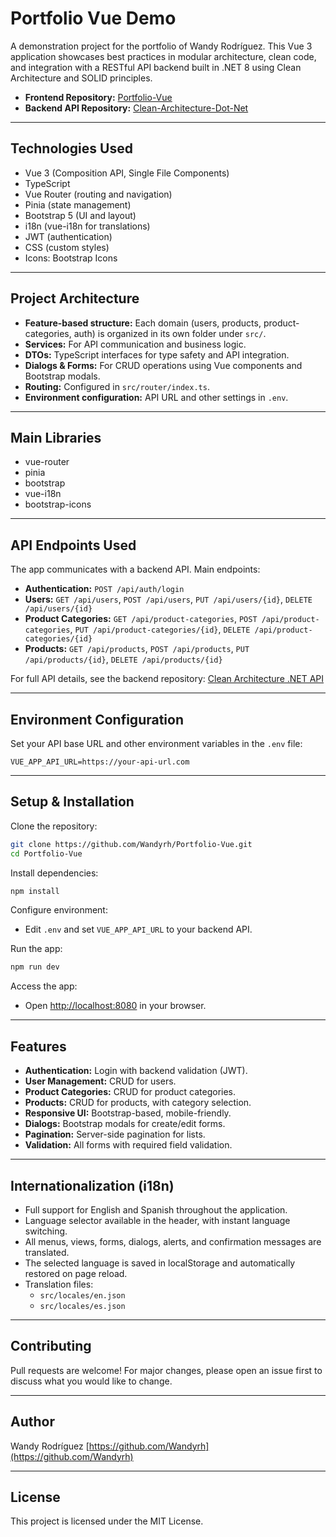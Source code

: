 # Portfolio Vue Demo

A demonstration project for the portfolio of Wandy Rodríguez. This Vue 3 application showcases best practices in modular architecture, clean code, and integration with a RESTful API backend built in .NET 8 using Clean Architecture and SOLID principles.

- **Frontend Repository:** [Portfolio-Vue](https://github.com/Wandyrh/Portfolio-Vue)
- **Backend API Repository:** [Clean-Architecture-Dot-Net](https://github.com/Wandyrh/Clean-Architecture-Dot-Net)

---

## Technologies Used

- Vue 3 (Composition API, Single File Components)
- TypeScript
- Vue Router (routing and navigation)
- Pinia (state management)
- Bootstrap 5 (UI and layout)
- i18n (vue-i18n for translations)
- JWT (authentication)
- CSS (custom styles)
- Icons: Bootstrap Icons

---

## Project Architecture

- **Feature-based structure:** Each domain (users, products, product-categories, auth) is organized in its own folder under `src/`.
- **Services:** For API communication and business logic.
- **DTOs:** TypeScript interfaces for type safety and API integration.
- **Dialogs & Forms:** For CRUD operations using Vue components and Bootstrap modals.
- **Routing:** Configured in `src/router/index.ts`.
- **Environment configuration:** API URL and other settings in `.env`.

---

## Main Libraries

- vue-router
- pinia
- bootstrap
- vue-i18n
- bootstrap-icons

---

## API Endpoints Used

The app communicates with a backend API. Main endpoints:

- **Authentication:** `POST /api/auth/login`
- **Users:** `GET /api/users`, `POST /api/users`, `PUT /api/users/{id}`, `DELETE /api/users/{id}`
- **Product Categories:** `GET /api/product-categories`, `POST /api/product-categories`, `PUT /api/product-categories/{id}`, `DELETE /api/product-categories/{id}`
- **Products:** `GET /api/products`, `POST /api/products`, `PUT /api/products/{id}`, `DELETE /api/products/{id}`

For full API details, see the backend repository: [Clean Architecture .NET API](https://github.com/Wandyrh/Clean-Architecture-Dot-Net)

---

## Environment Configuration

Set your API base URL and other environment variables in the `.env` file:

```env
VUE_APP_API_URL=https://your-api-url.com
```

---

## Setup & Installation

Clone the repository:

```bash
git clone https://github.com/Wandyrh/Portfolio-Vue.git
cd Portfolio-Vue
```

Install dependencies:

```bash
npm install
```

Configure environment:

- Edit `.env` and set `VUE_APP_API_URL` to your backend API.

Run the app:

```bash
npm run dev
```

Access the app:

- Open [http://localhost:8080](http://localhost:8080) in your browser.

---

## Features

- **Authentication:** Login with backend validation (JWT).
- **User Management:** CRUD for users.
- **Product Categories:** CRUD for product categories.
- **Products:** CRUD for products, with category selection.
- **Responsive UI:** Bootstrap-based, mobile-friendly.
- **Dialogs:** Bootstrap modals for create/edit forms.
- **Pagination:** Server-side pagination for lists.
- **Validation:** All forms with required field validation.

---

## Internationalization (i18n)

- Full support for English and Spanish throughout the application.
- Language selector available in the header, with instant language switching.
- All menus, views, forms, dialogs, alerts, and confirmation messages are translated.
- The selected language is saved in localStorage and automatically restored on page reload.
- Translation files:
    - `src/locales/en.json`
    - `src/locales/es.json`

---

## Contributing

Pull requests are welcome! For major changes, please open an issue first to discuss what you would like to change.

---

## Author

Wandy Rodríguez
[https://github.com/Wandyrh](https://github.com/Wandyrh)

---

## License

This project is licensed under the MIT License.
